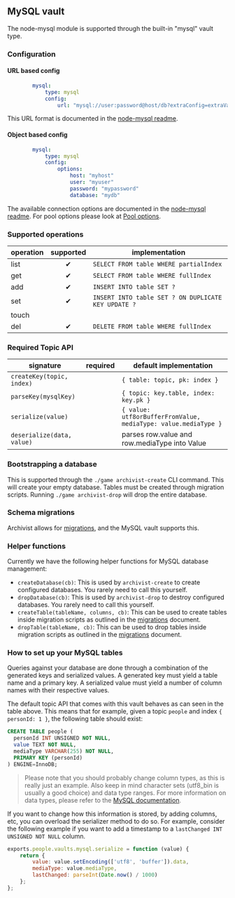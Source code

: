 ## MySQL vault

The node-mysql module is supported through the built-in "mysql" vault type.


### Configuration

#### URL based config
```yaml
		mysql:
			type: mysql
			config:
				url: "mysql://user:password@host/db?extraConfig=extraValue"
```

This URL format is documented in the [node-mysql readme](https://npmjs.org/package/mysql).

#### Object based config
```yaml
		mysql:
			type: mysql
			config:
				options:
					host: "myhost"
					user: "myuser"
					password: "mypassword"
					database: "mydb"
```

The available connection options are documented in the [node-mysql readme](https://github.com/felixge/node-mysql#connection-options).
For pool options please look at [Pool options](https://github.com/felixge/node-mysql#pool-options).

### Supported operations

operation | supported | implementation
----------|:---------:|---------------
list      | ✔         | `SELECT FROM table WHERE partialIndex`
get       | ✔         | `SELECT FROM table WHERE fullIndex`
add       | ✔         | `INSERT INTO table SET ?`
set       | ✔         | `INSERT INTO table SET ? ON DUPLICATE KEY UPDATE ?`
touch     |           |
del       | ✔         | `DELETE FROM table WHERE fullIndex`


### Required Topic API

signature                  | required | default implementation
---------------------------|----------|-----------------------
`createKey(topic, index)`  |          | `{ table: topic, pk: index }`
`parseKey(mysqlKey)`       |          | `{ topic: key.table, index: key.pk }`
`serialize(value)`         |          | `{ value: utf8orBufferFromValue, mediaType: value.mediaType }`
`deserialize(data, value)` |          | parses row.value and row.mediaType into Value


### Bootstrapping a database

This is supported through the `./game archivist-create` CLI command. This will create your empty
database. Tables must be created through migration scripts. Running `./game archivist-drop` will
drop the entire database.


### Schema migrations

Archivist allows for [migrations](../../Migrations.md), and the MySQL vault supports
this.


### Helper functions

Currently we have the following helper functions for MySQL database management:
 * `createDatabase(cb)`: This is used by `archivist-create` to create configured databases. You rarely need to call this
   yourself.
 * `dropDatabase(cb)`:  This is used by `archivist-drop` to destroy configured databases. You rarely need to call this
   yourself.
 * `createTable(tableName, columns, cb)`: This can be used to create tables inside migration scripts as outlined in the
   [migrations](../../Migrations.md) document.
 * `dropTable(tableName, cb)`: This can be used to drop tables inside migration scripts as outlined in the
   [migrations](../../Migrations.md) document.


### How to set up your MySQL tables

Queries against your database are done through a combination of the generated keys and serialized
values. A generated key must yield a table name and a primary key. A serialized value must yield a
number of column names with their respective values.

The default topic API that comes with this vault behaves as can seen in the table above. This means
that for example, given a topic `people` and index `{ personId: 1 }`, the following table should
exist:

```sql
CREATE TABLE people (
  personId INT UNSIGNED NOT NULL,
  value TEXT NOT NULL,
  mediaType VARCHAR(255) NOT NULL,
  PRIMARY KEY (personId)
) ENGINE=InnoDB;
```

> Please note that you should probably change column types, as this is really just an example.
> Also keep in mind character sets (utf8_bin is usually a good choice) and data type ranges. For
> more information on data types, please refer to the
> [MySQL documentation](http://dev.mysql.com/doc/refman/5.5/en/data-types.html).

If you want to change how this information is stored, by adding columns, etc, you can overload the
serializer method to do so. For example, consider the following example if you want to add a
timestamp to a `lastChanged INT UNSIGNED NOT NULL` column.

```javascript
exports.people.vaults.mysql.serialize = function (value) {
	return {
		value: value.setEncoding(['utf8', 'buffer']).data,
		mediaType: value.mediaType,
		lastChanged: parseInt(Date.now() / 1000)
	};
};
```
